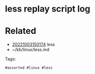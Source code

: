 # less replay script log

# Related

- [20221003150174](/zet/20221003150174/README.md) less
- ~/kb/linux/less.md

Tags:

    #assorted #linux #less
